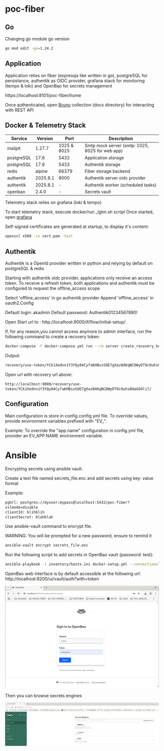 # poc-fiber

## Go

Changing go module go version

```bash
go mod edit -go=1.24.2
```

## Application

Application relies on fiber (expressjs like written in go), postgreSQL for persistance, authentik as OIDC provider, grafana stack for monitoring (tempo & loki) and OpenBao for secrets management

https://localhost:8101/poc-fiber/home

Once authenticated, open [Bruno](https://www.usebruno.com/)  collection (docs directory) for interacting with REST API

## Docker & Telemetry Stack

| Service             | Version  | Port           | Description                                                                 |
|---------------------|----------|----------------|-----------------------------------------------------------------------------|
| mailpit             | 1.27.7   | 1025 & 8025    | Smtp mock server (smtp: 1025, 8025 for web app)                             |
| postgreSQL          | 17.6     | 5432           | Application storage                                                         |
| postgreSQL          | 17.6     | 5433           | Authentik storage                                                           |
| redis               | alpine   | 66379          |  Fiber storage backend                                                      |
| authentik           | 2025.8.1 | 9000           | Authentik server oidc provider                                              | 
| authentik           | 2025.8.1 | -              | Authentik worker (scheduled tasks)                                          |
| openbao             | 2.4.0    | -              | Secrets vault                                                               |

Telemetry stack relies on grafana (loki & tempo)

To start telemetry stack, execute docker/run _lgtm.sh script
Once started, open [grafana](http://localhost:3000)

Self-signed certificates are generated at startup, to display it's content:

```bash
openssl x509 -in cert.pem -text
```

## Authentik

Authentik is a OpenId provider written in python and relying by default on postgreSQL & redis

Starting with authentik oidc provider, applications only receive an access token. To receive a refresh token, both applications and authentik must be configured to request the offline_access scope

Select 'offline_access' in go authentik provider
Append 'offline_access' in oauth2.Config

Default login: akadmin
Default password: Authentik01234567890!

Open Start url to : http://localhost:9000/if/flow/initial-setup/

If, for any reason,you cannot access anymore to admin interface, run the following command to create a recovery token:

```bash
docker-compose -f docker-compose.yml run --rm server create_recovery_key 10 akadmin
```

Output:

```bash
recovery/use-token/YCk1Xednn1Y3YQy84CyfaKHBsxSOE7gXazB4KqNCDWyDT9c0uhs8HaGO4li7/
```

Open url with recovery url above:

```
http://localhost:9000/recovery/use-token/YCk1Xednn1Y3YQy84CyfaKHBsxSOE7gXazB4KqNCDWyDT9c0uhs8HaGO4li7/
```

## Configuration

Main configuration is store in config.config.yml file. To override values, provide environment variables prefixed with "EV_".

Example: To override the "app.name" configuration in config.yml file, provider an EV_APP.NAME environment variable.

# Ansible 

Encrypting secrets using ansible vault.

Create a text file named secrets_file.enc and add secrets using key: value format

Example:

```
pgUrl: postgres://myuser:mypass@localhost:5432/poc-fiber?sslmode=disable
clientId: blihblih
clientSecret: blahblah
```

Use ansible-vault command to encrypt file.

WARNING: You will be prompted for a new password, ensure to remind it

```bash
ansible-vault encrypt secrets_file.enc
```

Run the following script to add secrets in OpenBao vault (password: test):

```bash
ansible-playbook -i inventory/hosts.ini docker-setup.yml --connection=local --ask-vault-pass
```

OpenBao web interface is by default accessible at the following url: http://localhost:8200/ui/vault/auth?with=token

![](docs/images/openbao_ui_home.png)

Then you can browse secrets engines

![](docs/images/openbao_ui_engines.png)
